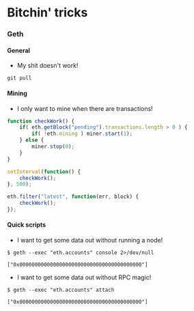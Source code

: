 # Bitchin' tricks

### Geth

#### General

* My shit doesn't work!

```
git pull
```

#### Mining

* I only want to mine when there are transactions!

```javascript
function checkWork() {
	if( eth.getBlock("pending").transactions.length > 0 ) {
		if( !eth.mining ) miner.start(1);
	} else {
		miner.stop(0);
	}
}

setInterval(function() {
	checkWork();
}, 500);

eth.filter("latest", function(err, block) {
	checkWork();
});
```

#### Quick scripts

 * I want to get some data out without running a node!

```
$ geth --exec "eth.accounts" console 2>/dev/null

["0x0000000000000000000000000000000000000000"]
```

 * I want to get some data out without RPC magic!

```
$ geth --exec "eth.accounts" attach

["0x0000000000000000000000000000000000000000"]
```